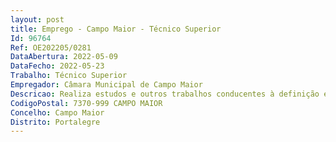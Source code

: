 ```yaml
--- 
layout: post
title: Emprego - Campo Maior - Técnico Superior
Id: 96764
Ref: OE202205/0281
DataAbertura: 2022-05-09
DataFecho: 2022-05-23
Trabalho: Técnico Superior
Empregador: Câmara Municipal de Campo Maior
Descricao: Realiza estudos e outros trabalhos conducentes à definição e concretização das políticas do município na área de Turismo  recolher, tratar e difundir toda a informação turística necessária ao serviço em que está integrado  planear, organizar e controlar ações de promoção turística. Organização de eventos e projetos de natureza artística  análise e prestação de informação de interesse turístico  elaboração de propostas de textos turísticos mediante o levantamento de conteúdos e investigação bibliográfica  elaboração de estudos e relatórios no âmbito do planeamento municipal relacionados com a sua área de intervenção  proposta de medidas e estratégias tendentes à boa execução de projetos.
CodigoPostal: 7370-999 CAMPO MAIOR
Concelho: Campo Maior
Distrito: Portalegre
--- 
```

